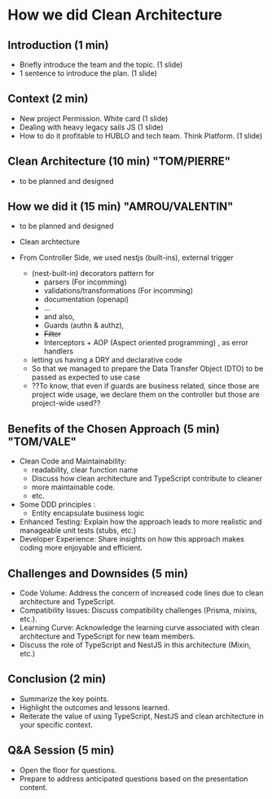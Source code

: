 # How we did Clean Architecture

## Introduction (1 min)

- Briefly introduce the team and the topic. (1 slide)
- 1 sentence to introduce the plan. (1 slide)

## Context (2 min)

- New project Permission. White card (1 slide)
- Dealing with heavy legacy sails JS (1 slide)
- How to do it profitable to HUBLO and tech team. Think Platform. (1 slide)

## Clean Architecture (10 min) "TOM/PIERRE"
 
- to be planned and designed

## How we did it (15 min) "AMROU/VALENTIN"

- to be planned and designed

- Clean archtecture
- From Controller Side, we used nestjs (built-ins), external trigger
  - (nest-built-in) decorators pattern for
    - parsers (For incomming)
    - validations/transformations (For incomming)
    - documentation (openapi)
    - ...
    - and also, 
    - Guards (authn & authz), 
    - ~~Filter~~
    - Interceptors + AOP (Aspect oriented programming) , as error handlers 
  - letting us having a DRY and declarative code
  - So that we managed to prepare the Data Transfer Object (DTO) to be passed as expected to use case
  - ??To know, that even if guards are business related, since those are project wide usage, we declare them on the controller but those are project-wide used??

  

## Benefits of the Chosen Approach (5 min) "TOM/VALE"

- Clean Code and Maintainability: 
  - readability, clear function name
  - Discuss how clean architecture and TypeScript contribute to cleaner
  - more maintainable code.
  - etc.
- Some DDD principles : 
  - Entity encapsulate business logic
- Enhanced Testing: Explain how the approach leads to more realistic and manageable unit tests (stubs, etc.)
- Developer Experience: Share insights on how this approach makes coding more enjoyable and efficient.

## Challenges and Downsides (5 min)

- Code Volume: Address the concern of increased code lines due to clean architecture and TypeScript.
- Compatibility Issues: Discuss compatibility challenges (Prisma, mixins, etc.).
- Learning Curve: Acknowledge the learning curve associated with clean architecture and TypeScript for new team members.
- Discuss the role of TypeScript and NestJS in this architecture (Mixin, etc.)

## Conclusion (2 min)

- Summarize the key points.
- Highlight the outcomes and lessons learned.
- Reiterate the value of using TypeScript, NestJS and clean architecture in your specific context.

## Q&A Session (5 min)

- Open the floor for questions.
- Prepare to address anticipated questions based on the presentation content.
